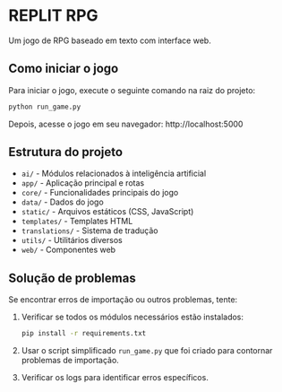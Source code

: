# REPLIT RPG

Um jogo de RPG baseado em texto com interface web.

## Como iniciar o jogo

Para iniciar o jogo, execute o seguinte comando na raiz do projeto:

```bash
python run_game.py
```

Depois, acesse o jogo em seu navegador:
http://localhost:5000

## Estrutura do projeto

- `ai/` - Módulos relacionados à inteligência artificial
- `app/` - Aplicação principal e rotas
- `core/` - Funcionalidades principais do jogo
- `data/` - Dados do jogo
- `static/` - Arquivos estáticos (CSS, JavaScript)
- `templates/` - Templates HTML
- `translations/` - Sistema de tradução
- `utils/` - Utilitários diversos
- `web/` - Componentes web

## Solução de problemas

Se encontrar erros de importação ou outros problemas, tente:

1. Verificar se todos os módulos necessários estão instalados:
   ```bash
   pip install -r requirements.txt
   ```

2. Usar o script simplificado `run_game.py` que foi criado para contornar problemas de importação.

3. Verificar os logs para identificar erros específicos.
